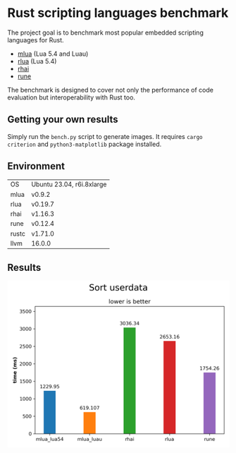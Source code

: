 # Rust scripting languages benchmark

The project goal is to benchmark most popular embedded scripting languages for Rust.

- [mlua](https://crates.io/crates/mlua) (Lua 5.4 and Luau)
- [rlua](https://crates.io/crates/rlua) (Lua 5.4)
- [rhai](https://crates.io/crates/rhai)
- [rune](https://crates.io/crates/rune)

The benchmark is designed to cover not only the performance of code evaluation but interoperability with Rust too.

## Getting your own results

Simply run the `bench.py` script to generate images. It requires `cargo criterion` and `python3-matplotlib` package installed.

## Environment

|       |                               |
|-------|-------------------------------|
| OS    | Ubuntu 23.04, r6i.8xlarge     |
| mlua  | v0.9.2                        |
| rlua  | v0.19.7                       |
| rhai  | v1.16.3                       |
| rune  | v0.12.4                       |
| rustc | v1.71.0                       |
| llvm  | 16.0.0                        |

## Results

![Sorting userdata objects](Sort%20userdata.png)
